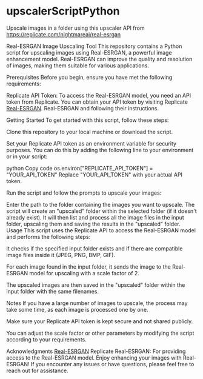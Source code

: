# upscalerScriptPython
Upscale images in a folder using this upscaler API from https://replicate.com/nightmareai/real-esrgan

Real-ESRGAN Image Upscaling Tool
This repository contains a Python script for upscaling images using Real-ESRGAN, a powerful image enhancement model. Real-ESRGAN can improve the quality and resolution of images, making them suitable for various applications.

Prerequisites
Before you begin, ensure you have met the following requirements:

Replicate API Token: To access the Real-ESRGAN model, you need an API token from Replicate. You can obtain your API token by visiting Replicate 
[Real-ESRGAN](https://replicate.com/nightmareai/real-esrgan). Real-ESRGAN and following their instructions.

Getting Started
To get started with this script, follow these steps:

Clone this repository to your local machine or download the script.

Set your Replicate API token as an environment variable for security purposes. You can do this by adding the following line to your environment or in your script:

python
Copy code
os.environ["REPLICATE_API_TOKEN"] = "YOUR_API_TOKEN"
Replace "YOUR_API_TOKEN" with your actual API token.

Run the script and follow the prompts to upscale your images:

Enter the path to the folder containing the images you want to upscale.
The script will create an "upscaled" folder within the selected folder (if it doesn't already exist).
It will then list and process all the image files in the input folder, upscaling them and saving the results in the "upscaled" folder.
Usage
This script uses the Replicate API to access the Real-ESRGAN model and performs the following steps:

It checks if the specified input folder exists and if there are compatible image files inside it (JPEG, PNG, BMP, GIF).

For each image found in the input folder, it sends the image to the Real-ESRGAN model for upscaling with a scale factor of 2.

The upscaled images are then saved in the "upscaled" folder within the input folder with the same filenames.

Notes
If you have a large number of images to upscale, the process may take some time, as each image is processed one by one.

Make sure your Replicate API token is kept secure and not shared publicly.

You can adjust the scale factor or other parameters by modifying the script according to your requirements.

Acknowledgments
[Real-ESRGAN](https://replicate.com/nightmareai/real-esrgan)
Replicate Real-ESRGAN: For providing access to the Real-ESRGAN model.
Enjoy enhancing your images with Real-ESRGAN! If you encounter any issues or have questions, please feel free to reach out for assistance.




